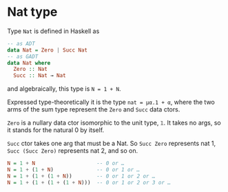 # Nat type

Type `Nat` is defined in Haskell as

```hs
-- as ADT
data Nat = Zero | Succ Nat
-- as GADT
data Nat where
  Zero :: Nat
  Succ :: Nat → Nat
```

and algebraically, this type is `N = 1 + N`.

Expressed type-theoretically it is the type `nat = μα.1 + α`, where the two arms of the sum type represent the `Zero` and `Succ` data ctors.

`Zero` is a nullary data ctor isomorphic to the unit type, `𝟙`. It takes no args, so it stands for the natural 0 by itself.

`Succ` ctor takes one arg that must be a Nat. So `Succ Zero` represents nat 1, `Succ (Succ Zero)` represents nat 2, and so on.

```hs
N = 1 + N                    -- 0 or …
N = 1 + (1 + N)              -- 0 or 1 or …
N = 1 + (1 + (1 + N))        -- 0 or 1 or 2 or …
N = 1 + (1 + (1 + (1 + N)))  -- 0 or 1 or 2 or 3 or …
```
